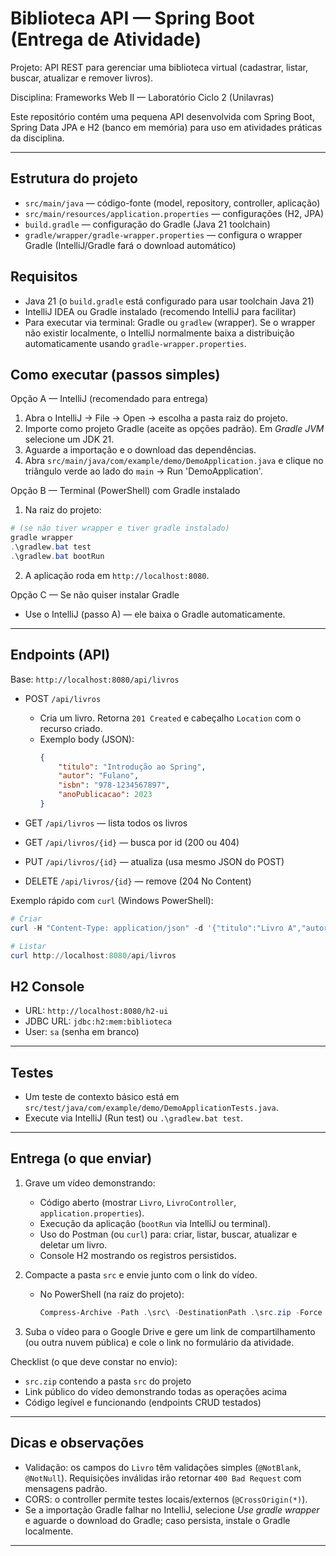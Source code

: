 
# Biblioteca API — Spring Boot (Entrega de Atividade)

Projeto: API REST para gerenciar uma biblioteca virtual (cadastrar, listar, buscar, atualizar e remover livros).

Disciplina: Frameworks Web II — Laboratório Ciclo 2 (Unilavras)

Este repositório contém uma pequena API desenvolvida com Spring Boot, Spring Data JPA e H2 (banco em memória) para uso em atividades práticas da disciplina.

-----

## Estrutura do projeto

- `src/main/java` — código-fonte (model, repository, controller, aplicação)
- `src/main/resources/application.properties` — configurações (H2, JPA)
- `build.gradle` — configuração do Gradle (Java 21 toolchain)
- `gradle/wrapper/gradle-wrapper.properties` — configura o wrapper Gradle (IntelliJ/Gradle fará o download automático)

## Requisitos

- Java 21 (o `build.gradle` está configurado para usar toolchain Java 21)
- IntelliJ IDEA ou Gradle instalado (recomendo IntelliJ para facilitar)
- Para executar via terminal: Gradle ou `gradlew` (wrapper). Se o wrapper não existir localmente, o IntelliJ normalmente baixa a distribuição automaticamente usando `gradle-wrapper.properties`.

## Como executar (passos simples)

Opção A — IntelliJ (recomendado para entrega)
1. Abra o IntelliJ → File → Open → escolha a pasta raiz do projeto.
2. Importe como projeto Gradle (aceite as opções padrão). Em *Gradle JVM* selecione um JDK 21.
3. Aguarde a importação e o download das dependências.
4. Abra `src/main/java/com/example/demo/DemoApplication.java` e clique no triângulo verde ao lado do `main` → Run 'DemoApplication'.

Opção B — Terminal (PowerShell) com Gradle instalado
1. Na raiz do projeto:

```powershell
# (se não tiver wrapper e tiver gradle instalado)
gradle wrapper
.\gradlew.bat test
.\gradlew.bat bootRun
```

2. A aplicação roda em `http://localhost:8080`.

Opção C — Se não quiser instalar Gradle
- Use o IntelliJ (passo A) — ele baixa o Gradle automaticamente.

-----

## Endpoints (API)

Base: `http://localhost:8080/api/livros`

- POST `/api/livros`
	- Cria um livro. Retorna `201 Created` e cabeçalho `Location` com o recurso criado.
	- Exemplo body (JSON):
		```json
		{
			"titulo": "Introdução ao Spring",
			"autor": "Fulano",
			"isbn": "978-1234567897",
			"anoPublicacao": 2023
		}
		```

- GET `/api/livros` — lista todos os livros
- GET `/api/livros/{id}` — busca por id (200 ou 404)
- PUT `/api/livros/{id}` — atualiza (usa mesmo JSON do POST)
- DELETE `/api/livros/{id}` — remove (204 No Content)

Exemplo rápido com `curl` (Windows PowerShell):
```powershell
# Criar
curl -H "Content-Type: application/json" -d '{"titulo":"Livro A","autor":"Autor A","isbn":"111","anoPublicacao":2020}' http://localhost:8080/api/livros -Method POST

# Listar
curl http://localhost:8080/api/livros
```

## H2 Console

- URL: `http://localhost:8080/h2-ui`
- JDBC URL: `jdbc:h2:mem:biblioteca`
- User: `sa` (senha em branco)

-----

## Testes

- Um teste de contexto básico está em `src/test/java/com/example/demo/DemoApplicationTests.java`.
- Execute via IntelliJ (Run test) ou `.\gradlew.bat test`.

-----

## Entrega (o que enviar)

1. Grave um vídeo demonstrando:
	 - Código aberto (mostrar `Livro`, `LivroController`, `application.properties`).
	 - Execução da aplicação (`bootRun` via IntelliJ ou terminal).
	 - Uso do Postman (ou `curl`) para: criar, listar, buscar, atualizar e deletar um livro.
	 - Console H2 mostrando os registros persistidos.

2. Compacte a pasta `src` e envie junto com o link do vídeo.
	 - No PowerShell (na raiz do projeto):
		 ```powershell
		 Compress-Archive -Path .\src\ -DestinationPath .\src.zip -Force
		 ```

3. Suba o vídeo para o Google Drive e gere um link de compartilhamento (ou outra nuvem pública) e cole o link no formulário da atividade.

Checklist (o que deve constar no envio):
- `src.zip` contendo a pasta `src` do projeto
- Link público do vídeo demonstrando todas as operações acima
- Código legível e funcionando (endpoints CRUD testados)

-----

## Dicas e observações

- Validação: os campos do `Livro` têm validações simples (`@NotBlank`, `@NotNull`). Requisições inválidas irão retornar `400 Bad Request` com mensagens padrão.
- CORS: o controller permite testes locais/externos (`@CrossOrigin(*)`).
- Se a importação Gradle falhar no IntelliJ, selecione *Use gradle wrapper* e aguarde o download do Gradle; caso persista, instale o Gradle localmente.

-----
